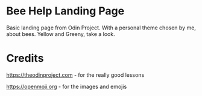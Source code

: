 # Bee Help Landing Page

Basic landing page from Odin Project. With a personal theme chosen by me, about bees. Yellow and Greeny, take a look.

# Credits

https://theodinproject.com - for the really good lessons

https://openmoji.org - for the images and emojis
